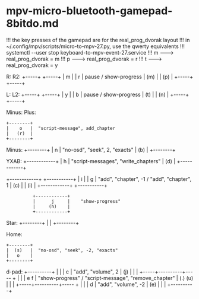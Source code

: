 # mpv-micro-bluetooth-gamepad-8bitdo.md

!!! the key presses of the gamepad are for the real_prog_dvorak layout
!!! in ~/.config/mpv/scripts/micro-to-mpv-27.py, use the qwerty equivalents
!!! systemctl --user stop keyboard-to-mpv-event-27.service
!!! m ---> real_prog_dvorak = m
!!! p ---> real_prog_dvorak = r
!!! t ---> real_prog_dvorak = y

R:        R2:
 +-----+    +-----+
 |  m  |    |  r  | pause / show-progress
 | (m) |    | (p) |
 +-----+    +-----+

L:        L2:
 +-----+    +-----+
 |  y  |    |  b  | pause / show-progress
 | (t) |    | (n) |
 +-----+    +-----+

Minus: Plus:

    +--------+
    |    o   |  "script-message", add_chapter
    |   (r)  |
    +--------+

Minus:
    +--------+
    |    n   |   "no-osd", "seek", 2, "exacts"
    |   (b)  |
    +--------+

YXAB:
              +------------+
              |      h     |    "script-messages", "write_chapters"
              |     (d)    |
              +------------+

+------------+              +-----------+
|      i     |              |     g     |    "add", "chapter", -1 / "add", "chapter", 1
|     (c)    |              |    (i)    |
+------------+              +-----------+

              +------------+
              |      j     |    "show-progress"
              |     (h)    |
              +------------+

Star:
    +--------+
    |        |
    +--------+

Home:

    +--------+
    |  (s)   |  "no-osd", "seek", -2, "exacts"
    |   o    |
    +--------+

d-pad:
          +----------+
          |          |
          |     c    |   "add", "volume", 2 
          |    (j)   |
          |          |
    +-----+----------+----- +
    |                       |
    |  e                f   | "show-progress" / "script-message", "remove_chapter" 
    | (.)              (u)  |
    |                       |
    +-----+----------+----- +
          |          |
          |    d     |  "add", "volume", -2
          |   (e)    |
          |          |
          +----------+

